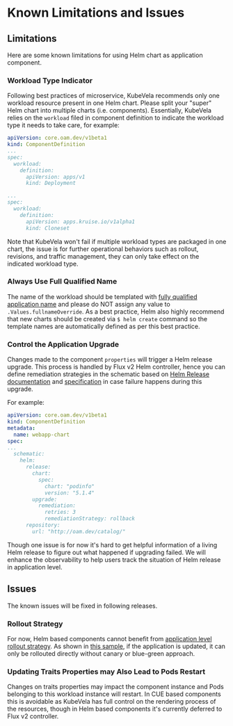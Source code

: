 # Known Limitations and Issues

## Limitations

Here are some known limitations for using Helm chart as application component.

### Workload Type Indicator

Following best practices of microservice, KubeVela recommends only one workload resource present in one Helm chart. Please split your "super" Helm chart into multiple charts (i.e. components). Essentially, KubeVela relies on the `workload` filed in component definition to indicate the workload type it needs to take care, for example:

```yaml
apiVersion: core.oam.dev/v1beta1
kind: ComponentDefinition
...
spec:
  workload:
    definition:
      apiVersion: apps/v1
      kind: Deployment
```
```yaml
...
spec:
  workload:
    definition:
      apiVersion: apps.kruise.io/v1alpha1
      kind: Cloneset
```

 Note that KubeVela won't fail if multiple workload types are packaged in one chart, the issue is for further operational behaviors such as rollout, revisions, and traffic management, they can only take effect on the indicated workload type.

### Always Use Full Qualified Name

The name of the workload should be templated with [fully qualified application name](https://github.com/helm/helm/blob/543364fba59b0c7c30e38ebe0f73680db895abb6/pkg/chartutil/create.go#L415) and please do NOT assign any value to `.Values.fullnameOverride`. As a best practice, Helm also highly recommend that new charts should be created via `$ helm create` command so the template names are automatically defined as per this best practice.

### Control the Application Upgrade

Changes made to the component `properties` will trigger a Helm release upgrade. This process is handled by Flux v2 Helm controller, hence you can define remediation
strategies in the schematic based on [Helm Release
documentation](https://github.com/fluxcd/helm-controller/blob/main/docs/api/helmrelease.md#upgraderemediation)
and [specification](https://toolkit.fluxcd.io/components/helm/helmreleases/#configuring-failure-remediation) 
in case failure happens during this upgrade.

For example:
```yaml
apiVersion: core.oam.dev/v1beta1
kind: ComponentDefinition
metadata:
  name: webapp-chart
spec:
...
  schematic:
    helm:
      release:
        chart:
          spec:
            chart: "podinfo"
            version: "5.1.4"
        upgrade:
          remediation:
            retries: 3 
            remediationStrategy: rollback
      repository:
        url: "http://oam.dev/catalog/"

```

Though one issue is for now it's hard to get helpful information of a living Helm release to figure out what happened if upgrading failed. We will enhance the observability to help users track the situation of Helm release in application level.

## Issues

The known issues will be fixed in following releases.

### Rollout Strategy

For now, Helm based components cannot benefit from [application level rollout strategy](https://github.com/oam-dev/kubevela/blob/master/design/vela-core/rollout-design.md#applicationdeployment-workflow). As shown in [this sample](./trait.md#update-an-applicatiion), if the application is updated, it can only be rollouted directly without canary or blue-green approach.

### Updating Traits Properties may Also Lead to Pods Restart

Changes on traits properties may impact the component instance and Pods belonging to this workload instance will restart. In CUE based components this is avoidable as KubeVela has full control on the rendering process of the resources, though in Helm based components it's currently deferred to Flux v2 controller.
